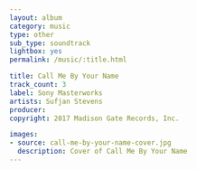 ```yaml
---
layout: album
category: music
type: other
sub_type: soundtrack
lightbox: yes
permalink: /music/:title.html

title: Call Me By Your Name
track_count: 3
label: Sony Masterworks
artists: Sufjan Stevens
producer:
copyright: 2017 Madison Gate Records, Inc.

images:
- source: call-me-by-your-name-cover.jpg
  description: Cover of Call Me By Your Name
---
```

	